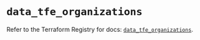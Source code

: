 # `data_tfe_organizations`

Refer to the Terraform Registry for docs: [`data_tfe_organizations`](https://registry.terraform.io/providers/hashicorp/tfe/0.63.0/docs/data-sources/organizations).
